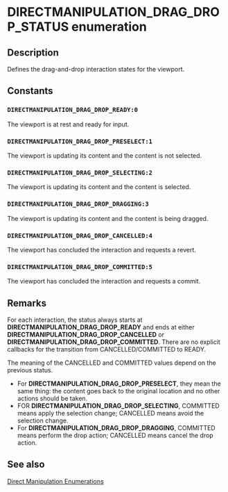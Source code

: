 # DIRECTMANIPULATION_DRAG_DROP_STATUS enumeration

## Description

Defines the drag-and-drop interaction states for the viewport.

## Constants

### `DIRECTMANIPULATION_DRAG_DROP_READY:0`

The viewport is at rest and ready for input.

### `DIRECTMANIPULATION_DRAG_DROP_PRESELECT:1`

The viewport is updating its content and the content is not selected.

### `DIRECTMANIPULATION_DRAG_DROP_SELECTING:2`

The viewport is updating its content and the content is selected.

### `DIRECTMANIPULATION_DRAG_DROP_DRAGGING:3`

The viewport is updating its content and the content is being dragged.

### `DIRECTMANIPULATION_DRAG_DROP_CANCELLED:4`

The viewport has concluded the interaction and requests a revert.

### `DIRECTMANIPULATION_DRAG_DROP_COMMITTED:5`

The viewport has concluded the interaction and requests a commit.

## Remarks

For each interaction, the status always starts at **DIRECTMANIPULATION_DRAG_DROP_READY** and ends at either **DIRECTMANIPULATION_DRAG_DROP_CANCELLED** or **DIRECTMANIPULATION_DRAG_DROP_COMMITTED**. There are no explicit callbacks for the transition from CANCELLED/COMMITTED to READY.

The meaning of the CANCELLED and COMMITTED values depend on the previous status.

* For **DIRECTMANIPULATION_DRAG_DROP_PRESELECT**, they mean the same thing: the content goes back to the original location and no other actions should be taken.
* FOR **DIRECTMANIPULATION_DRAG_DROP_SELECTING**, COMMITTED means apply the selection change; CANCELLED means avoid the selection change.
* For **DIRECTMANIPULATION_DRAG_DROP_DRAGGING**, COMMITTED means perform the drop action; CANCELLED means cancel the drop action.

## See also

[Direct Manipulation Enumerations](https://learn.microsoft.com/previous-versions/windows/desktop/directmanipulation/direct-manipulation-enumerations)